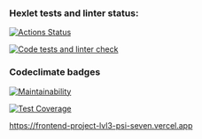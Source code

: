 ### Hexlet tests and linter status:

[![Actions Status](https://github.com/userao/frontend-project-lvl2/workflows/hexlet-check/badge.svg)](https://github.com/userao/frontend-project-lvl2/actions)

[![Code tests and linter check](https://github.com/userao/frontend-project-lvl2/actions/workflows/tests-and-linter.yml/badge.svg)](https://github.com/userao/frontend-project-lvl2/actions/workflows/tests-and-linter.yml)

  

### Codeclimate badges

[![Maintainability](https://api.codeclimate.com/v1/badges/dcdbff3dc56a288499cf/maintainability)](https://codeclimate.com/github/userao/frontend-project-lvl2/maintainability)

[![Test Coverage](https://api.codeclimate.com/v1/badges/dcdbff3dc56a288499cf/test_coverage)](https://codeclimate.com/github/userao/frontend-project-lvl2/test_coverage)

https://frontend-project-lvl3-psi-seven.vercel.app
